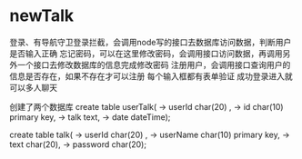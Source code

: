# newTalk
登录、有导航守卫登录拦截，会调用node写的接口去数据库访问数据，判断用户是否输入正确
忘记密码，可以在这里修改密码，会调用接口访问数据，再调用另外一个接口去修改数据库的信息完成修改密码
注册用户，会调用接口查询用户的信息是否存在，如果不存在才可以注册
每个输入框都有表单验证
成功登录进入就可以多人聊天

创建了两个数据库
create table userTalk(
    -> userId char(20) ,
    -> id char(10) primary key,
    -> talk text,
    -> date dateTime);
    
create table talk(
    -> userId char(20) ,
    -> userName char(10) primary key,
    -> text char(20),
    -> password char(20);
